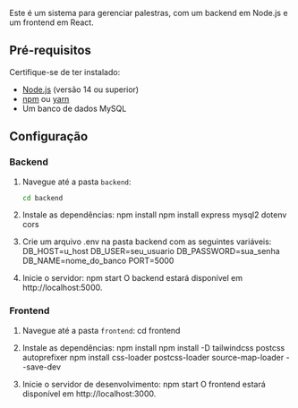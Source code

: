 Este é um sistema para gerenciar palestras, com um backend em Node.js e um frontend em React.

## Pré-requisitos

Certifique-se de ter instalado:

- [Node.js](https://nodejs.org/) (versão 14 ou superior)
- [npm](https://www.npmjs.com/) ou [yarn](https://yarnpkg.com/)
- Um banco de dados MySQL

## Configuração

### Backend

1. Navegue até a pasta `backend`:
   ```bash
   cd backend

2. Instale as dependências:
    npm install
    npm install express mysql2 dotenv cors
    

3. Crie um arquivo .env na pasta backend com as seguintes variáveis:
    DB_HOST=u_host
    DB_USER=seu_usuario
    DB_PASSWORD=sua_senha
    DB_NAME=nome_do_banco
    PORT=5000

4. Inicie o servidor:
    npm start
    O backend estará disponível em http://localhost:5000.

### Frontend
1. Navegue até a pasta `frontend`:
   cd frontend

2. Instale as dependências:
    npm install 
    npm install -D tailwindcss postcss autoprefixer
    npm install css-loader postcss-loader source-map-loader --save-dev

3. Inicie o servidor de desenvolvimento:
    npm start
    O frontend estará disponível em http://localhost:3000.
